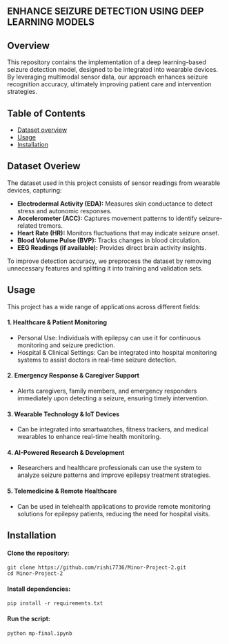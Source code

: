 ## ENHANCE SEIZURE DETECTION USING DEEP LEARNING MODELS
## Overview
This repository contains the implementation of a deep learning-based seizure detection model, designed to be integrated into wearable devices. By leveraging multimodal sensor data, our approach enhances seizure recognition accuracy, ultimately improving patient care and intervention strategies.
## Table of Contents 
- [Dataset overview](#Dataset)
- [Usage](#Usage)
- [Installation](#Installation)
  
## Dataset Overiew
The dataset used in this project consists of sensor readings from wearable devices, capturing:
  - **Electrodermal Activity (EDA):** Measures skin conductance to detect stress and autonomic responses.
  - **Accelerometer (ACC):** Captures movement patterns to identify seizure-related tremors.
  - **Heart Rate (HR):** Monitors fluctuations that may indicate seizure onset.
  - **Blood Volume Pulse (BVP):** Tracks changes in blood circulation.
  - **EEG Readings (if available):** Provides direct brain activity insights.
  
To improve detection accuracy, we preprocess the dataset by removing unnecessary features and splitting it into training and validation sets.

## Usage
This project has a wide range of applications across different fields:

  #### **1. Healthcare & Patient Monitoring**
  - Personal Use: Individuals with epilepsy can use it for continuous monitoring and seizure prediction.
  - Hospital & Clinical Settings: Can be integrated into hospital monitoring systems to assist doctors in real-time seizure detection.
  #### **2. Emergency Response & Caregiver Support**
  - Alerts caregivers, family members, and emergency responders immediately upon detecting a seizure, ensuring timely intervention.
  #### **3. Wearable Technology & IoT Devices**
  - Can be integrated into smartwatches, fitness trackers, and medical wearables to enhance real-time health monitoring.
  #### **4. AI-Powered Research & Development**
  - Researchers and healthcare professionals can use the system to analyze seizure patterns and improve epilepsy treatment strategies.
  #### **5. Telemedicine & Remote Healthcare**
  - Can be used in telehealth applications to provide remote monitoring solutions for epilepsy patients, reducing the need for hospital visits.


## Installation

#### Clone the repository:
    git clone https://github.com/rishi7736/Minor-Project-2.git
    cd Minor-Project-2
#### Install dependencies:
    pip install -r requirements.txt
#### Run the script:
    python mp-final.ipynb
